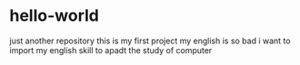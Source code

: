 # hello-world
just another repository
this is my first project
my english is so bad
i want to import my english skill to apadt the study of computer
